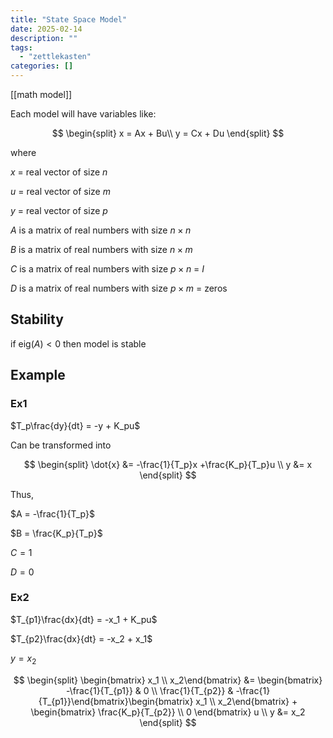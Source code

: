 ```yaml
---
title: "State Space Model"
date: 2025-02-14
description: ""
tags: 
  - "zettlekasten"
categories: []
---
```


[[math model]]

Each model will have variables like:

$$
\begin{split}
x = Ax + Bu\\
y = Cx + Du
\end{split}
$$

where 

$x$ = real vector of size $n$

$u$ = real vector of size $m$

$y$ = real vector of size $p$

$A$ is a matrix of real numbers with size $n\times n$

$B$ is a matrix of real numbers with size $n\times m$

$C$ is a matrix of real numbers with size $p\times n$ = $I$

$D$ is a matrix of real numbers with size $p\times m$ = zeros

## Stability

if $\text{eig}(A) < 0$ then model is stable

## Example

### Ex1

$T_p\frac{dy}{dt} = -y + K_pu$

Can be transformed into

$$
\begin{split}
\dot{x} &= -\frac{1}{T_p}x +\frac{K_p}{T_p}u \\
y &= x
\end{split}
$$

Thus, 

$A = -\frac{1}{T_p}$

$B = \frac{K_p}{T_p}$

$C = 1$

$D = 0$

### Ex2

$T_{p1}\frac{dx}{dt} = -x_1 + K_pu$

$T_{p2}\frac{dx}{dt} = -x_2 + x_1$

$y = x_2$

$$
\begin{split}
\begin{bmatrix} x_1 \\ x_2\end{bmatrix} 
&= \begin{bmatrix} -\frac{1}{T_{p1}} & 0 \\ \frac{1}{T_{p2}} & -\frac{1}{T_{p1}}\end{bmatrix}\begin{bmatrix} x_1 \\ x_2\end{bmatrix} + \begin{bmatrix} \frac{K_p}{T_{p2}} \\ 0 \end{bmatrix} u \\
y &= x_2
\end{split}
$$
